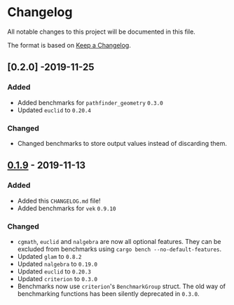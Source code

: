 # Changelog
All notable changes to this project will be documented in this file.

The format is based on [Keep a Changelog].

## [0.2.0] -2019-11-25
### Added
* Added benchmarks for `pathfinder_geometry` `0.3.0`
* Updated `euclid` to `0.20.4`

### Changed
* Changed benchmarks to store output values instead of discarding them.

## [0.1.9] - 2019-11-13
### Added
* Added this `CHANGELOG.md` file!
* Added benchmarks for `vek` `0.9.10`

### Changed
* `cgmath`, `euclid` and `nalgebra` are now all optional features. They can be
  excluded from benchmarks using `cargo bench --no-default-features`.
* Updated `glam` to `0.8.2`
* Updated `nalgebra` to `0.19.0`
* Updated `euclid` to `0.20.3`
* Updated `criterion` to `0.3.0`
* Benchmarks now use `criterion`'s `BenchmarkGroup` struct. The old way of
  benchmarking functions has been silently deprecated in `0.3.0`.

[Keep a Changelog]: https://keepachangelog.com/
[Unreleased]: https://github.com/bitshifter/mathbench-rs/compare/0.2.0...HEAD
[Unreleased]: https://github.com/bitshifter/mathbench-rs/compare/0.1.9...0.2.0
[0.1.9]: https://github.com/bitshifter/mathbench-rs/compare/0.1.8...0.1.9
